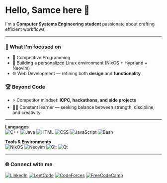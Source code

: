 # Hello, Samce here 👋
I'm a **Computer Systems Engineering student** passionate about crafting efficient workflows.

---

### 🧠 What I'm focused on
- 🧩 Competitive Programming
- 🧰 Building a personalized Linux environment (NixOS + Hyprland + Neovim)
- 🌐 Web Development — refining both **design** and **functionality**

### 🏆 Beyond Code
- ⚡ Competitor mindset: **ICPC, hackathons, and side projects**  
- 🧘‍♂️ Constant learner — seeking balance between strength, discipline, and creativity  
---
**Languages**  
![C++](https://img.shields.io/badge/C++-00599C?style=flat-square&logo=c%2B%2B&logoColor=white)
![Java](https://img.shields.io/badge/Java-ED8B00?style=flat-square&logo=openjdk&logoColor=white)
![HTML](https://img.shields.io/badge/HTML-E34F26?style=flat-square&logo=html5&logoColor=white)
![CSS](https://img.shields.io/badge/CSS-1572B6?style=flat-square&logo=css3&logoColor=white)
![JavaScript](https://img.shields.io/badge/JavaScript-F7DF1E?style=flat-square&logo=javascript&logoColor=black)
![Bash](https://img.shields.io/badge/Bash-121011?style=flat-square&logo=gnu-bash&logoColor=white)

**Tools & Environments**  
![NixOS](https://img.shields.io/badge/NixOS-5277C3?style=flat-square&logo=nixos&logoColor=white)
![Neovim](https://img.shields.io/badge/Neovim-57A143?style=flat-square&logo=neovim&logoColor=white)
![Git](https://img.shields.io/badge/Git-F05032?style=flat-square&logo=git&logoColor=white)
![Qt](https://img.shields.io/badge/Qt-41CD52?style=flat-square&logo=qt&logoColor=white)

---

### 🌐 Connect with me
[![LinkedIn](https://img.shields.io/badge/LinkedIn-0A66C2?style=for-the-badge&logo=linkedin&logoColor=white)](https://www.linkedin.com/in/sergio-moreno-22244a302)
[![LeetCode](https://img.shields.io/badge/LeetCode-FFA116?style=for-the-badge&logo=leetcode&logoColor=black)](https://leetcode.com/u/Samce/)
[![CodeForces](https://img.shields.io/badge/Codeforces-1F8ACB?style=for-the-badge&logo=codeforces&logoColor=white)](https://codeforces.com/profile/samce)
[![FreeCodeCamp](https://img.shields.io/badge/FreeCodeCamp-0A0A23?style=for-the-badge&logo=freecodecamp&logoColor=white)](https://www.freecodecamp.org/samceee)
